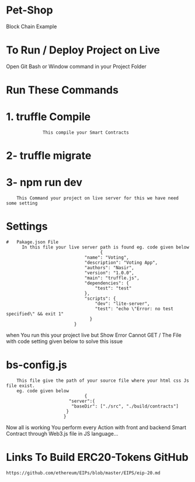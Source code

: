 # Pet-Shop
Block Chain Example
# To Run / Deploy Project on Live 
 Open Git Bash or Window command in your Project Folder
# Run These Commands
 # 1. truffle Compile
                  This compile your Smart Contracts
 # 2- truffle migrate
 # 3- npm run dev
        This Command your project on live server for this we have need some setting 
        
  # Settings
    #   Pakage.json File
          In this file your live server path is found eg. code given below
                                        {
                                  "name": "Voting",
                                  "description": "Voting App",
                                  "authors": "Nasir",
                                  "version": "1.0.0",
                                  "main": "truffle.js",
                                  "dependencies": {
                                      "test": "test"
                                  },
                                  "scripts": {
                                      "dev": "lite-server",
                                      "test": "echo \"Error: no test specified\" && exit 1"
                                    }
                              }

when You run this your project live but Show Error Cannot GET /
The File with code setting given below to solve this issue

  # bs-config.js
        This file give the path of your source file where your html css Js file exist.
        eg. code given below
                                  {
                            "server":{
                             "baseDir": ["./src", "./build/contracts"]
                           }
                          }
                          
   Now all is working You perform every Action with front and backend Smart Contract through Web3.js file in JS language...
# Links To Build ERC20-Tokens GitHub
    https://github.com/ethereum/EIPs/blob/master/EIPS/eip-20.md


